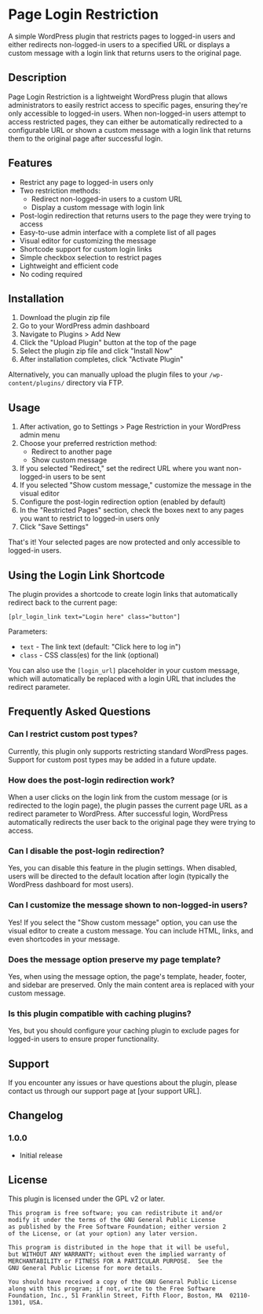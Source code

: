 # Page Login Restriction

A simple WordPress plugin that restricts pages to logged-in users and either redirects non-logged-in users to a specified URL or displays a custom message with a login link that returns users to the original page.

## Description

Page Login Restriction is a lightweight WordPress plugin that allows administrators to easily restrict access to specific pages, ensuring they're only accessible to logged-in users. When non-logged-in users attempt to access restricted pages, they can either be automatically redirected to a configurable URL or shown a custom message with a login link that returns them to the original page after successful login.

## Features

- Restrict any page to logged-in users only
- Two restriction methods:
  - Redirect non-logged-in users to a custom URL
  - Display a custom message with login link
- Post-login redirection that returns users to the page they were trying to access
- Easy-to-use admin interface with a complete list of all pages
- Visual editor for customizing the message
- Shortcode support for custom login links
- Simple checkbox selection to restrict pages
- Lightweight and efficient code
- No coding required

## Installation

1. Download the plugin zip file
2. Go to your WordPress admin dashboard
3. Navigate to Plugins > Add New
4. Click the "Upload Plugin" button at the top of the page
5. Select the plugin zip file and click "Install Now"
6. After installation completes, click "Activate Plugin"

Alternatively, you can manually upload the plugin files to your `/wp-content/plugins/` directory via FTP.

## Usage

1. After activation, go to Settings > Page Restriction in your WordPress admin menu
2. Choose your preferred restriction method:
   - Redirect to another page
   - Show custom message
3. If you selected "Redirect," set the redirect URL where you want non-logged-in users to be sent
4. If you selected "Show custom message," customize the message in the visual editor
5. Configure the post-login redirection option (enabled by default)
6. In the "Restricted Pages" section, check the boxes next to any pages you want to restrict to logged-in users only
7. Click "Save Settings"

That's it! Your selected pages are now protected and only accessible to logged-in users.

## Using the Login Link Shortcode

The plugin provides a shortcode to create login links that automatically redirect back to the current page:

```
[plr_login_link text="Login here" class="button"]
```

Parameters:

- `text` - The link text (default: "Click here to log in")
- `class` - CSS class(es) for the link (optional)

You can also use the `[login_url]` placeholder in your custom message, which will automatically be replaced with a login URL that includes the redirect parameter.

## Frequently Asked Questions

### Can I restrict custom post types?

Currently, this plugin only supports restricting standard WordPress pages. Support for custom post types may be added in a future update.

### How does the post-login redirection work?

When a user clicks on the login link from the custom message (or is redirected to the login page), the plugin passes the current page URL as a redirect parameter to WordPress. After successful login, WordPress automatically redirects the user back to the original page they were trying to access.

### Can I disable the post-login redirection?

Yes, you can disable this feature in the plugin settings. When disabled, users will be directed to the default location after login (typically the WordPress dashboard for most users).

### Can I customize the message shown to non-logged-in users?

Yes! If you select the "Show custom message" option, you can use the visual editor to create a custom message. You can include HTML, links, and even shortcodes in your message.

### Does the message option preserve my page template?

Yes, when using the message option, the page's template, header, footer, and sidebar are preserved. Only the main content area is replaced with your custom message.

### Is this plugin compatible with caching plugins?

Yes, but you should configure your caching plugin to exclude pages for logged-in users to ensure proper functionality.

## Support

If you encounter any issues or have questions about the plugin, please contact us through our support page at [your support URL].

## Changelog

### 1.0.0

- Initial release

## License

This plugin is licensed under the GPL v2 or later.

```
This program is free software; you can redistribute it and/or
modify it under the terms of the GNU General Public License
as published by the Free Software Foundation; either version 2
of the License, or (at your option) any later version.

This program is distributed in the hope that it will be useful,
but WITHOUT ANY WARRANTY; without even the implied warranty of
MERCHANTABILITY or FITNESS FOR A PARTICULAR PURPOSE.  See the
GNU General Public License for more details.

You should have received a copy of the GNU General Public License
along with this program; if not, write to the Free Software
Foundation, Inc., 51 Franklin Street, Fifth Floor, Boston, MA  02110-1301, USA.
```
